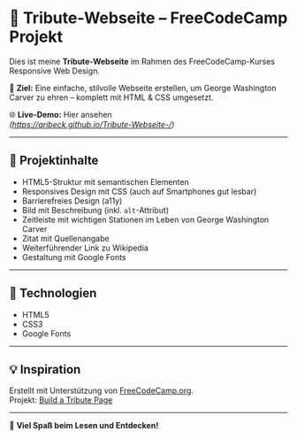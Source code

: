 # 👤 Tribute-Webseite – FreeCodeCamp Projekt

Dies ist meine **Tribute-Webseite** im Rahmen des FreeCodeCamp-Kurses Responsive Web Design.

🎯 **Ziel:** Eine einfache, stilvolle Webseite erstellen, um George Washington Carver zu ehren – komplett mit HTML & CSS umgesetzt.

🌐 **Live-Demo:** Hier ansehen  
*(https://aribeck.github.io/Tribute-Webseite-/)*

---

## 📁 Projektinhalte

- HTML5-Struktur mit semantischen Elementen
- Responsives Design mit CSS (auch auf Smartphones gut lesbar)
- Barrierefreies Design (a11y)
- Bild mit Beschreibung (inkl. `alt`-Attribut)
- Zeitleiste mit wichtigen Stationen im Leben von George Washington Carver
- Zitat mit Quellenangabe
- Weiterführender Link zu Wikipedia
- Gestaltung mit Google Fonts

---

## 🚀 Technologien

- HTML5  
- CSS3  
- Google Fonts

---

## 💡 Inspiration

Erstellt mit Unterstützung von [FreeCodeCamp.org](https://www.freecodecamp.org/).  
Projekt: [Build a Tribute Page](https://www.freecodecamp.org/learn/responsive-web-design/responsive-web-design-projects/build-a-tribute-page)

---

🎉 **Viel Spaß beim Lesen und Entdecken!**